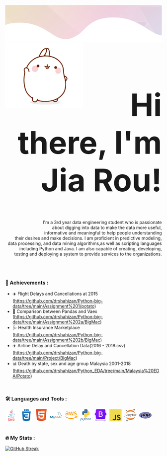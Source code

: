 <img src="https://github.com/jrkong2001utm/jrkong2001utm/blob/main/Screenshot%202023-03-23%20at%2012.08.28%20AM.png">
<img align="left" alt="Waving" width=250px src="https://github.com/jrkong2001utm/jrkong2001utm/blob/main/giphy.gif">
<div id="header" align="right">
  <h1 style="font-size: 100px;"><b> Hi there, I'm Jia Rou!</b></h1>
  <h8> 
    I'm a 3rd year data engineering student who is passionate<br>
    about digging into data to make the data more useful,<br>
    informative and meaningful to help people understanding<br>
    their desires and make decisions. I am proficient in predictive 
    modeling, data processing, and data mining algorithms,as well
    as scripting languages including Python and Java. I am also 
    capable of creating, developing, testing and deploying a system 
    to provide services to the organizations. </h8>
</div>
<br>
<br>
<br>

### 🏅 Achievements :
- ✈️ Flight Delays and Cancellations at 2015
(https://github.com/drshahizan/Python-big-data/tree/main/Assignment%201/potato)
- 🔎 Comparison between Pandas and Vaex
(https://github.com/drshahizan/Python-big-data/tree/main/Assignment%202a/BigMac)
- 🩺 Health Insurance Marketplace
(https://github.com/drshahizan/Python-big-data/tree/main/Assignment%202b/BigMac)
- ✈️ Airline Delay and Cancellation Data(2016 - 2018.csv)
(https://github.com/drshahizan/Python-big-data/tree/main/Project/BigMac)
- 📊 Death by state, sex and age group Malaysia 2001-2018
(https://github.com/drshahizan/Python_EDA/tree/main/Malaysia%20EDA/Potato)


<br>

### :hammer_and_wrench: Languages and Tools :
<div>
  <img src="https://github.com/devicons/devicon/blob/master/icons/java/java-original-wordmark.svg" title="Java" alt="Java" width="40" height="40"/>&nbsp;
  <img src="https://github.com/devicons/devicon/blob/master/icons/css3/css3-plain-wordmark.svg"  title="CSS3" alt="CSS" width="40" height="40"/>&nbsp;
  <img src="https://github.com/devicons/devicon/blob/master/icons/html5/html5-original.svg" title="HTML5" alt="HTML" width="40" height="40"/>&nbsp;
  <img src="https://github.com/devicons/devicon/blob/master/icons/mysql/mysql-original-wordmark.svg" title="MySQL"  alt="MySQL" width="40" height="40"/>&nbsp;
  <img src="https://github.com/devicons/devicon/blob/master/icons/amazonwebservices/amazonwebservices-plain-wordmark.svg" title="AWS" alt="AWS" width="40" height="40"/>&nbsp;
  <img src="https://raw.githubusercontent.com/devicons/devicon/master/icons/python/python-original-wordmark.svg" title="Python" **alt="Python" width="40" height="40"/>&nbsp;
  <img src="https://raw.githubusercontent.com/devicons/devicon/master/icons/bootstrap/bootstrap-original-wordmark.svg" title="Bootstrap" **alt="Bootstrap" width="40" height="40"/>&nbsp;
  <img src="https://raw.githubusercontent.com/devicons/devicon/master/icons/javascript/javascript-original.svg" title="Javascript" **alt="Javascript" width="40" height="40"/>&nbsp;
  <img src="https://raw.githubusercontent.com/devicons/devicon/master/icons/jupyter/jupyter-original-wordmark.svg" title="Jupyter" **alt="Jupyter" width="40" height="40"/>&nbsp;
  <img src="https://raw.githubusercontent.com/devicons/devicon/master/icons/php/php-original.svg" title="PHP" **alt="PHP" width="40" height="40"/>
</div>

<br>

### :fire: My Stats :
[![GitHub Streak](http://github-readme-streak-stats.herokuapp.com?user=jrkong2001utm)](https://git.io/streak-stats)
